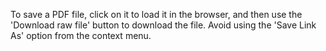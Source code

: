 To save a PDF file, click on it to load it in the browser, and then use the 'Download raw file' button to download the file. Avoid using the 'Save Link As' option from the context menu.
